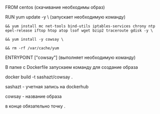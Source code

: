 FROM centos (скачивание необходимы образ)

RUN yum update -y \ (запускает необходимую команду)
    
    && yum install mc net-tools bind-utils iptables-services chrony ntp epel-release iftop htop atop lsof wget bzip2 traceroute gdisk -y \
    
    && yum install -y cowsay \
    
    && rm -rf /var/cache/yum

ENTRYPOINT ["cowsay"] (выполняет необходимую команду)

В папке с Dockerfile запускаем команду для создание образа

docker build -t sashazt/cowsay .

sashazt - учетная запись на dockerhub

cowsay - название образа

в конце обязательно точку .
